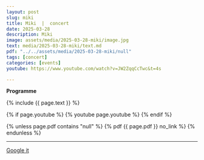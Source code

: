 ```yaml
---
layout: post
slug: miki
title: Miki  |  concert
date: 2025-03-28
description: Miki
image: assets/media/2025-03-28-miki/image.jpg
text: media/2025-03-28-miki/text.md
pdf: "../../assets/media/2025-03-28-miki/null"
tags: [concert]
categories: [events]
youtube: https://www.youtube.com/watch?v=JW2ZqqCcTwc&t=4s

---
```


**Programme** 

{% include  {{ page.text }} %}



{% if page.youtube %}
  {% youtube page.youtube %}
{% endif %}

{% unless page.pdf contains "null" %}
  {% pdf {{ page.pdf }} no_link %}
{% endunless %}

---

<div>
    <p style="text-align: left;"> <a href="https://www.google.com/search?q=Miki+concert+Miki+2025-03-28" target="_blank">Google it</a> </p>
</div>

